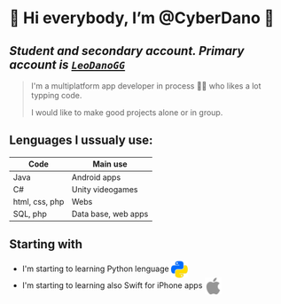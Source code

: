 # :space_invader:	Hi everybody, I’m @CyberDano :space_invader:	
*Student and secondary account. Primary account is <a href="https://github.com/LeoDanoGG" target="_blank">`LeoDanoGG`</a>*
---
>I'm a multiplatform app developer in process 👨‍🎓 who likes a lot typping code.
>
>I would like to make good projects alone or in group.
## Lenguages I ussualy use:
|Code|Main use|
|---|---|
|Java|Android apps|
|C#|Unity videogames|
|html, css, php|Webs|
|SQL, php|Data base, web apps|
## Starting with
- I'm starting to learning Python lenguage <img width="30px" src="python.png" align="center">
- I'm starting to learning also Swift for iPhone apps <img width="30px" src="apple.png" align="center">
